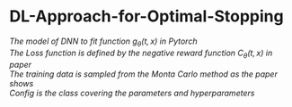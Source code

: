 # DL-Approach-for-Optimal-Stopping

*The model of DNN to fit function $g_\theta(t,x)$ in Pytorch\
The Loss function is defined by the negative reward function $C_\theta(t,x)$ in paper\
The training data is sampled from the Monta Carlo method  as the paper shows\
Config is the class covering the parameters and hyperparameters*
